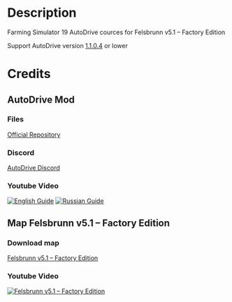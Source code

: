 # Description
Farming Simulator 19
AutoDrive cources for Felsbrunn v5.1 – Factory Edition

Support AutoDrive version [1.1.0.4](https://github.com/Stephan-S/FS19_AutoDrive/releases/tag/1.1.0.4 "1.1.0.4") or lower

# Credits

## AutoDrive Mod
### Files
[Official Repository](https://github.com/Stephan-S/FS19_AutoDrive "AutoDrive Mod")
### Discord
[AutoDrive Discord](https://discord.gg/9D4B5hX)
### Youtube Video
[![English Guide](http://img.youtube.com/vi/d3Ttgr833X8/0.jpg)](https://www.youtube.com/watch?v=d3Ttgr833X8)
[![Russian Guide](http://img.youtube.com/vi/YXf0KYsH_qw/0.jpg)](https://www.youtube.com/watch?v=d3Ttgr833X8)


## Map Felsbrunn v5.1 – Factory Edition
### Download map
[Felsbrunn v5.1 – Factory Edition](http://www.farmingsimulator19mods.com/felsbrunn-v5-1-factory-edition-fs19/ "Felsbrunn v5.1 – Factory Edition")
### Youtube Video
[![Felsbrunn v5.1 – Factory Edition](http://img.youtube.com/vi/gyXYOZu8E_k/0.jpg)](https://www.youtube.com/watch?v=gyXYOZu8E_k)

